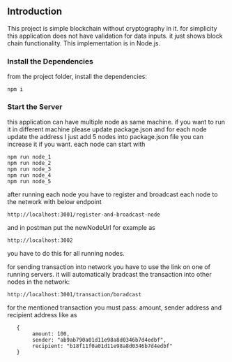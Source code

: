 ## Introduction

This project is simple blockchain without cryptography in it.
for simplicity this application does not have validation for data inputs. 
it just shows block chain functionality. 
This implementation is in Node.js.

### Install the Dependencies

from the project folder, install the dependencies:

    npm i

### Start the Server
 this application can have multiple node as same machine. if you want to run it in different machine please update package.json and for each node update the address
 I just add 5 nodes into package.json file you can increase it if you want.
 each node can start with 
 
    npm run node_1
    npm run node_2
    npm run node_3
    npm run node_4
    npm run node_5

after running each node you have to register and broadcast each node to the network with below endpoint

    http://localhost:3001/register-and-broadcast-node 

and in postman put the newNodeUrl for example as 

    http://localhost:3002

you have to do this for all running nodes.

for sending transaction into network you have to use the link on one of running servers. it will automatically bradcast the transaction into other nodes in the network:

    http://localhost:3001/transaction/boradcast
    
for the mentioned transaction you must pass: amount, sender address and recipient address
like as 
    
       {
            amount: 100,
            sender: "ab9ab790a01d11e98a8d0346b7d4edbf",
            recipient: "b18f11f0a01d11e98a8d0346b7d4edbf"
       }